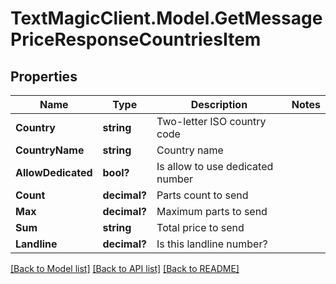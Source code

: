 # TextMagicClient.Model.GetMessagePriceResponseCountriesItem
## Properties

Name | Type | Description | Notes
------------ | ------------- | ------------- | -------------
**Country** | **string** | Two-letter ISO country code | 
**CountryName** | **string** | Country name | 
**AllowDedicated** | **bool?** | Is allow to use dedicated number | 
**Count** | **decimal?** | Parts count to send | 
**Max** | **decimal?** | Maximum parts to send | 
**Sum** | **string** | Total price to send | 
**Landline** | **decimal?** | Is this landline number? | 

[[Back to Model list]](../README.md#documentation-for-models) [[Back to API list]](../README.md#documentation-for-api-endpoints) [[Back to README]](../README.md)

